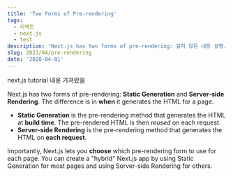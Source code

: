 ```yaml
---
title: 'Two Forms of Pre-rendering'
tags:
  - 리액트
  - next.js
  - test
description: 'Next.js has two forms of pre-rendering: 길지 않은 내용 설명..'
slug: 2022/04/pre-rendering
date: '2020-04-01'
---
```

next.js tutorial 내용 가져왔음

Next.js has two forms of pre-rendering: **Static Generation** and **Server-side Rendering**. The difference is in **when** it generates the HTML for a page.

- **Static Generation** is the pre-rendering method that generates the HTML at **build time**. The pre-rendered HTML is then _reused_ on each request.
- **Server-side Rendering** is the pre-rendering method that generates the HTML on **each request**.

Importantly, Next.js lets you **choose** which pre-rendering form to use for each page. You can create a "hybrid" Next.js app by using Static Generation for most pages and using Server-side Rendering for others.